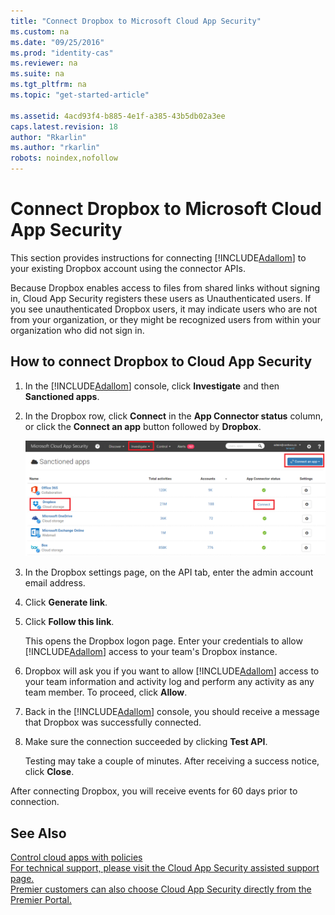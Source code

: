```yaml
---
title: "Connect Dropbox to Microsoft Cloud App Security"
ms.custom: na
ms.date: "09/25/2016"
ms.prod: "identity-cas"
ms.reviewer: na
ms.suite: na
ms.tgt_pltfrm: na
ms.topic: "get-started-article"

ms.assetid: 4acd93f4-b885-4e1f-a385-43b5db02a3ee
caps.latest.revision: 18
author: "Rkarlin"
ms.author: "rkarlin"
robots: noindex,nofollow
---
```

# Connect Dropbox to Microsoft Cloud App Security
  This section provides instructions for connecting [!INCLUDE[Adallom](./includes/adallom_md.md)] to your existing Dropbox account using the connector APIs.  
 
 
Because Dropbox enables access to files from shared links without signing in, Cloud App Security registers these users as Unauthenticated users. If you see unauthenticated Dropbox users, it may indicate users who are not from your organization, or they might be recognized users from within your organization who did not sign in.

## How to connect Dropbox to Cloud App Security  
  
1.  In the [!INCLUDE[Adallom](./includes/adallom_md.md)] console, click **Investigate** and then **Sanctioned apps**.  
  
2.  In the Dropbox row, click **Connect** in the **App Connector status** column, or click the **Connect an app** button followed by **Dropbox**.  
  
     ![connect dropbox](./media/connect-dropbox.png "connect dropbox")  
  
3.  In the Dropbox settings page, on the API tab, enter the admin account email address.  
  
4.  Click **Generate link**.  
  
5.  Click **Follow this link**.  
  
     This opens the Dropbox logon page. Enter your credentials to allow [!INCLUDE[Adallom](./includes/adallom_md.md)] access to your team's Dropbox instance.  
  
6.  Dropbox will ask you if you want to allow [!INCLUDE[Adallom](./includes/adallom_md.md)] access to your team information and activity log and perform any activity as any team member. To proceed, click **Allow**.  
  
7.  Back in the [!INCLUDE[Adallom](./includes/adallom_md.md)] console, you should receive a message that Dropbox was successfully connected.  
  
8.  Make sure the connection succeeded by clicking **Test API**.  
  
     Testing may take a couple of minutes. After receiving a success notice, click **Close**.  
  
  After connecting Dropbox, you will receive events for 60 days prior to connection.
  
## See Also  
 [Control cloud apps with policies](../migration/control-cloud-apps-with-policies.md)   
 [For technical support, please visit the Cloud App Security assisted support page.](http://support.microsoft.com/oas/default.aspx?prid=16031)   
 [Premier customers can also choose Cloud App Security directly from the Premier Portal.](https://premier.microsoft.com/)  
  
  